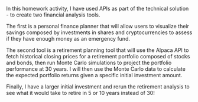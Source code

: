 In this homework activity, I have used APIs as part of the technical solution - to create two financial analysis tools.

The first is a personal finance planner that will allow users to visualize their savings composed by investments in shares and cryptocurrencies to assess if they have enough money as an emergency fund.

The second tool is a retirement planning tool that will use the Alpaca API to fetch historical closing prices for a retirement portfolio composed of stocks and bonds, then run Monte Carlo simulations to project the portfolio performance at 30 years. I will then use the Monte Carlo data to calculate the expected portfolio returns given a specific initial investment amount.

Finally, I have a larger initial investment and rerun the retirement analysis to see what it would take to retire in 5 or 10 years instead of 30!
